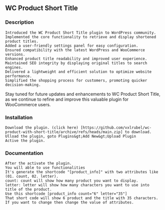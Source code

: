 ## WC Product Short Title

### Description

    Introduced the WC Product Short Title plugin to WordPress community.
    Implemented the core functionality to retrieve and display shortened product titles.
    Added a user-friendly settings panel for easy configuration.
    Ensured compatibility with the latest WordPress and WooCommerce versions.
    Enhanced product title readability and improved user experience.
    Maintained SEO integrity by displaying original titles to search engines.
    Delivered a lightweight and efficient solution to optimize website performance.
    Simplified the shopping process for customers, promoting quicker decision-making.

Stay tuned for future updates and enhancements to WC Product Short Title, as we continue to refine and improve this valuable plugin for WooCommerce users.


### Installation
    Download the plugin. (click here) [https://github.com/vxlrubel/wc-product-with-short-title/archive/refs/heads/main.zip] to download.
    Ulload the plugin, goto Plugins&gt;Add New&gt;Upload Plugin
    Active the plugin.


### Documentation

    After the activate the plugin.
    You will able to use functionalities
    It's generate the shortcode "[product_info]" with two attributes like (01. count, 02. letter).
    count: count will show how many product you want to display.
    letter: letter will show how many characters you want to use into title of the product.
    Use this shortcode [product_info count="6" letter="35"]
    That short code will show 6 product and the title with 35 characters. If you want to change then change the value of attributes.